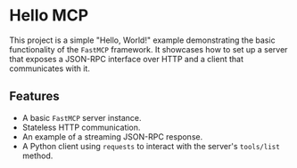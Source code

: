 # Hello MCP

This project is a simple "Hello, World!" example demonstrating the basic functionality of the `FastMCP` framework. It showcases how to set up a server that exposes a JSON-RPC interface over HTTP and a client that communicates with it.

## Features

*   A basic `FastMCP` server instance.
*   Stateless HTTP communication.
*   An example of a streaming JSON-RPC response.
*   A Python client using `requests` to interact with the server's `tools/list` method.

